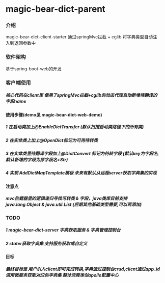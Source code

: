 # magic-bear-dict-parent

### 介绍
magic-bear-dict-client-starter 通过springMvc拦截 + cglib 将字典类型自动注入到返回参数中

### 软件架构
基于spring-boot-web的开发

### 客户端使用
##### 核心代码在client里 使用了springMvc拦截+cglib的动态代理自动新增待翻译的字段name
#### 使用步骤(demo见 magic-bear-dict-web-demo)
##### 1 在启动类加上@EnableDictTransfer (默认扫描启动类路径下的所有类)
##### 2 在实体类上加上@OpenDict标记为可用待转类
##### 3 在实体类里待翻译字段加上@DictConvert 标记为待转字段 (默认key为字段名,默认新增的字段为原字段名+Str)
##### 4 实现 AddDictMapTemplate模板 未来有默认从远程server获取字典集的实现

#### 注意点
##### mvc拦截器里的逻辑递归寻找可转类 & 字段，java类库目前支持java.lang.Object & java.util.List (后期其他基础类型需要,可以再添加)
### TODO
##### 1 magic-bear-dict-server 字典获取服务 & 字典管理控制台
##### 2 stater获取字典集 支持服务获取或自定义

#### 目标
##### 最终目标是 用户引入client即可完成转换,字典通过控制台crud,client通过app_id调用微服务获取对应的字典集 整体流程类似apollo配置中心
